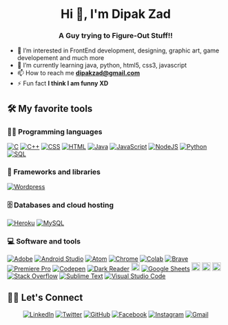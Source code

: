 <!-- 👋 Hi, I’m @Dipak-Zad
<!-- instagram - @dipak_zad, Twitter - Dipak Dasharath Zad, FaceBook - Dipak Zad etc-->


<h1 align="center">Hi 👋, I'm Dipak Zad</h1>
<h3 align="center">A Guy trying to Figure-Out Stuff!!</h3>


- 👀 I’m interested in FrontEnd development, designing, graphic art, game developement and much more
- 🌱 I’m currently learning java, python, html5, css3, javascript
- 📫 How to reach me **dipakzad@gmail.com**
- ⚡ Fun fact **I think I am funny XD**

## 🛠️ My favorite tools

### 👨‍💻 Programming languages

<p>
    <a href="https://github.com/search?q=user%3ADenverCoder1+is%3Arepo+language%3Ac"><img alt="C" src="https://img.shields.io/badge/C%20-%232370ED.svg?logo=c&logoColor=white"></a>
    <a href="https://github.com/search?q=user%3ADenverCoder1+is%3Arepo+language%3Acpp"><img alt="C++" src="https://img.shields.io/badge/C++%20-%2300599C.svg?logo=c%2B%2B&logoColor=white"></a>
    <a href="https://github.com/search?q=user%3ADenverCoder1+is%3Arepo+language%3Acss"><img alt="CSS" src="https://img.shields.io/badge/CSS%20-%231572B6.svg?logo=css3&logoColor=white"></a>
    <a href="https://github.com/search?q=user%3ADenverCoder1+is%3Arepo+language%3Ahtml"><img alt="HTML" src="https://img.shields.io/badge/HTML%20-%23E34F26.svg?logo=html5&logoColor=white"></a>
    <a href="https://github.com/search?q=user%3ADenverCoder1+is%3Arepo+language%3Ajava"><img alt="Java" src="https://img.shields.io/badge/Java-%23007396.svg?logo=java&logoColor=white"></a>
    <a href="https://github.com/search?q=user%3ADenverCoder1+is%3Arepo+language%3Ajavascript"><img alt="JavaScript" src="https://img.shields.io/badge/JavaScript%20-%23F7DF1E.svg?logo=javascript&logoColor=black"></a>
    <a href="https://github.com/search?q=user%3ADenverCoder1+is%3Arepo+language%3Ajavascript"><img alt="NodeJS" src="https://img.shields.io/badge/Node.js%20-%2343853D.svg?logo=node.js&logoColor=white"></a>
    <!--<a href="https://github.com/search?q=user%3ADenverCoder1+is%3Arepo+language%3Aphp"><img alt="PHP" src="https://img.shields.io/badge/PHP-%23777BB4.svg?logo=php&logoColor=white"></a>-->
    <a href="https://github.com/search?q=user%3ADenverCoder1+is%3Arepo+language%3Apython"><img alt="Python" src="https://img.shields.io/badge/Python%20-%2314354C.svg?logo=python&logoColor=white"></a>
    <a href="https://github.com/search?q=user%3ADenverCoder1+is%3Arepo+language%3Asql"><img alt="SQL" src="https://img.shields.io/badge/SQL%20-%23025E8C.svg?logo=amazon-dynamodb&logoColor=white"></a>

### 🧰 Frameworks and libraries

<p>
    <!--<a href="#"><img alt="Arduino" src="https://img.shields.io/badge/-Arduino-00979D?logo=Arduino&logoColor=white"></a>
    <a href="#"><img alt="Keras" src="https://img.shields.io/badge/Keras%20-%23D00000.svg?logo=Keras&logoColor=white"></a>
    <a href="#"><img alt="NumPy" src="https://img.shields.io/badge/Numpy%20-%23013243.svg?logo=numpy&logoColor=white"></a>
    <a href="#"><img alt="Pandas" src="https://img.shields.io/badge/Pandas%20-%23150458.svg?logo=pandas&logoColor=white"></a>
    <a href="#"><img alt="React" src="https://img.shields.io/badge/React%20-%2320232a.svg?logo=react&logoColor=%2361DAFB"></a>
    <a href="#"><img alt="TensorFlow" src="https://img.shields.io/badge/TensorFlow%20-%23FF6F00.svg?logo=TensorFlow&logoColor=white"></a>-->
    <a href="#"><img alt="Wordpress" src="https://img.shields.io/badge/Wordpress-21759B?logo=wordpress&logoColor=white"></a>
</p>

### 🗄️ Databases and cloud hosting

<p>
    <!--<a href="#"><img alt="GitHub Pages" src="https://img.shields.io/badge/GitHub%20Pages-%23327FC7.svg?logo=github&logoColor=white"></a>-->
    <a href="#"><img alt="Heroku" src="https://img.shields.io/badge/Heroku%20-%23430098.svg?logo=heroku&logoColor=white"></a>
    <!--<a href="#"><img alt="MongoDB" src ="https://img.shields.io/badge/MongoDB-%234ea94b.svg?logo=mongodb&logoColor=white"></a>-->
    <a href="#"><img alt="MySQL" src="https://img.shields.io/badge/MySQL-%2300f.svg?logo=mysql&logoColor=white"></a>
    <!--<a href="#"><img alt="Firebase" src ="https://img.shields.io/badge/Firebase-%23316192.svg?logo=firebase&logoColor=white"></a>-->
</p>

### 💻 Software and tools

<p>
    <a href="#"><img alt="Adobe" src="https://img.shields.io/badge/Adobe%20-%23FF0000.svg?logo=adobe&logoColor=white"></a>
    <a href="#"><img alt="Android Studio" src="https://img.shields.io/badge/Android%20Studio-008678.svg?logo=android-studio&logoColor=white"></a>
    <a href="#"><img alt="Atom" src="https://img.shields.io/badge/Atom-3DDC84?logo=atom&logoColor=white"></a>
    <a href="#"><img alt="Chrome" src="https://img.shields.io/badge/Chrome-3DDC84?logo=google-chrome&logoColor=white"></a>
    <a href="#"><img alt="Colab" src="https://img.shields.io/badge/Colab-00b56a.svg?logo=google-colab&logoColor=white"></a>
    <a href="#"><img alt="Brave" src="https://img.shields.io/badge/-Brave-FB542B?logo=brave&logoColor=white"></a>
    <a href="#"><img alt="Premiere Pro" src="https://img.shields.io/badge/adobepremierepro-FB542B?logo=adobepremierepro&logoColor=white"></a>
    <a href="#"><img alt="Codepen" src="https://img.shields.io/badge/Codepen-000000.svg?logo=codepen&logoColor=white"></a>
    <a href="#"><img alt="Dark Reader" src="https://img.shields.io/badge/-Dark%20Reader-141E24?logo=dark-reader&logoColor=white"></a>
    <a href="#"><img alt="FreeCodeCamp" src="https://img.shields.io/badge/Freecodecamp-%23123.svg?&style=for-the-badge&logo=freecodecamp&logoColor=green"/ height="20px"></a>
    <a href="#"><img alt="Google Sheets" src="https://img.shields.io/badge/Google%20Sheets%20-%2334A853.svg?logo=google%20sheets&logoColor=white"></a>
    <a href="#"><img alt="IntelliJ IDEA" src="https://img.shields.io/badge/IntelliJIDEA-000000.svg?style=for-the-badge&logo=intellij-idea&logoColor=white"/ height="20px"></a>
    <a href="#"><img alt="Adobe Photoshop" src="https://img.shields.io/badge/adobephotoshop-%2331A8FF.svg?style=for-the-badge&logo=adobephotoshop&logoColor=white"/ height="20px"></a>
    <a href="#"><img alt="Adobe Illustrator" src="https://img.shields.io/badge/adobeillustrator-%23FF9A00.svg?style=for-the-badge&logo=adobeillustrator&logoColor=white"/ height="20px" border-radius="4px"></a>
    <a href="#"><img alt="Stack Overflow" src="https://img.shields.io/badge/-Stack%20Overflow-FE7A16?logo=stack-overflow&logoColor=white"></a>
    <a href="#"><img alt="Sublime Text" src="https://img.shields.io/badge/-Sublime%20Text-302E31?logo=sublime-text&logoColor=white"></a>
    <a href="#"><img alt="Visual Studio Code" src="https://img.shields.io/badge/Visual%20Studio%20Code-0078d7.svg?logo=visual-studio-code&logoColor=white"></a>
</p>


<!--
## 📊 Github stats

<!-- https://github.com/anuraghazra/github-readme-stats 
<details> 
  <summary>💻 GitHub Profile Stats</summary>
  <br/>
    <a href="https://github.com/anuraghazra/github-readme-stats"><img alt="Yashita's Github Stats" src="https://github-readme-stats.vercel.app/api?username=dipakzad&show_icons=true&count_private=true&theme=react&hide_border=true&bg_color=1F222E&title_color=F85D7F&icon_color=F8D866" height="192px"/></a>
  <a href="https://github.com/anuraghazra/github-readme-stats"><img alt="Dipak's Top Languages" src="https://github-readme-stats.vercel.app/api/top-langs/?username=dipakzado&langs_count=8&layout=compact&theme=react&hide_border=true&bg_color=1F222E&title_color=F85D7F&icon_color=F8D866" height="192px"/></a>
  <br/>
  <b>Note:</b> Top languages is only a metric of the languages my public code consists of and doesn't reflect experience or skill level.
</details>
-->

<!--
<!-- https://github.com/ashutosh00710/github-readme-activity-graph 
<details>
  <summary>⚡ Recent GitHub Activity</summary>
  <br/>
   <a href="https://github.com/ashutosh00710/github-readme-activity-graph"><img alt="Dipak's Activity Graph" src="https://activity-graph.herokuapp.com/graph?username=dipakzad&custom_title=dipakzad's%20Contribution%20Graph&bg_color=1F222E&color=F8D866&line=F85D7F&point=FFFFFF&hide_border=true" /></a>
  <br/>
</details>
-->


<!-- https://github.com/sisodiya2421 -->

## 🙋‍♀️ Let's Connect
<p align="center">
	<a href="https://www.linkedin.com/in/dipak-zad-7129a2210/"><img src="https://img.icons8.com/bubbles/50/000000/linkedin.png" alt="LinkedIn"/></a>
	<a href="https://twitter.com/dipak_zad"><img src="https://img.icons8.com/bubbles/50/000000/twitter.png" alt="Twitter"/></a>
	<a href="https://github.com/Dipak-Zad"><img src="https://img.icons8.com/bubbles/50/000000/github.png" alt="GitHub"/></a>
	<a href="https://www.facebook.com/people/Dipak-Zad/100004676714446/"><img src="https://img.icons8.com/bubbles/50/000000/facebook-new.png" alt="Facebook"/></a>
	<a href="https://www.instagram.com/dipak_zad/"><img src="https://img.icons8.com/bubbles/50/000000/instagram.png" alt="Instagram"/></a>
	<a href="mailto:dipakzad@gmail.com"><img src="https://img.icons8.com/bubbles/50/000000/gmail.png" alt="Gmail"/></a>
</p>


<!--
<h3 align="left">Connect with me:</h3>
<p align="left">
<a href="https://twitter.com/dipak_zad" target="blank"><img align="center" src="https://cdn.jsdelivr.net/npm/simple-icons@3.0.1/icons/twitter.svg" alt="@dipak_zad" height="30" width="40" /></a>
<a href="https://www.linkedin.com/in/dipak-zad-7129a2210/" target="blank"><img align="center" src="https://cdn.jsdelivr.net/npm/simple-icons@3.0.1/icons/linkedin.svg" alt="Dipak Zad" height="30" width="40" /></a>
<a href="https://www.instagram.com/dipak_zad/" target="blank"><img align="center" src="https://cdn.jsdelivr.net/npm/simple-icons@3.0.1/icons/instagram.svg" alt="@dipak_zad" height="30" width="40" /></a>
<a href="https://www.youtube.com/channel/UCWSojeBq95wxdsdXtGwCgoA" target="blank"><img align="center" src="https://cdn.jsdelivr.net/npm/simple-icons@3.0.1/icons/youtube.svg" alt="Dipak Zad" height="30" width="40" /></a>
</p>
-->

<!--<p><img align="left" src="https://github-readme-stats.vercel.app/api/top-langs?username=khushboogoel01&show_icons=true&locale=en&layout=compact" alt="khushboogoel01" /></p>
<p>&nbsp;<img align="center" src="https://github-readme-stats.vercel.app/api?username=khushboogoel01&show_icons=true&locale=en" alt="khushboogoel01" /></p>-->
<!-- upper part should be editted dipak -->


<!---
Dipak-Zad/Dipak-Zad is a ✨ special ✨ repository because its `README.md` (this file) appears on your GitHub profile.
You can click the Preview link to take a look at your changes.
--->
